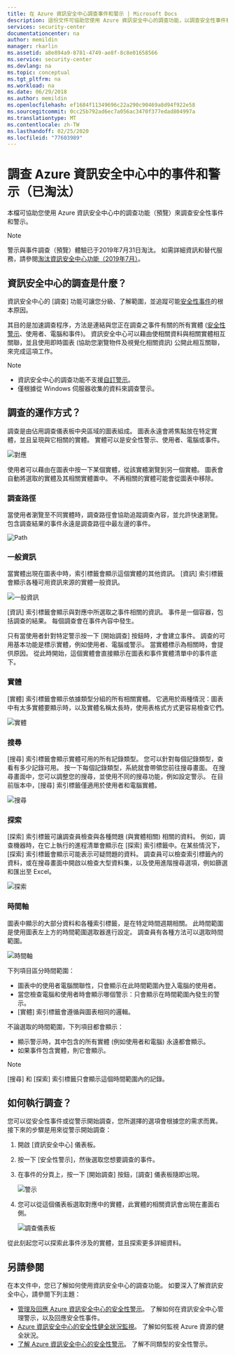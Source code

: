 ```yaml
---
title: 在 Azure 資訊安全中心調查事件和警示 | Microsoft Docs
description: 這份文件可協助您使用 Azure 資訊安全中心的調查功能，以調查安全性事件和警示。
services: security-center
documentationcenter: na
author: memildin
manager: rkarlin
ms.assetid: a8e894a9-8781-4749-ae8f-8c8e01658566
ms.service: security-center
ms.devlang: na
ms.topic: conceptual
ms.tgt_pltfrm: na
ms.workload: na
ms.date: 06/29/2018
ms.author: memildin
ms.openlocfilehash: ef1684f11349696c22a290c90469a8d94f922e58
ms.sourcegitcommit: 0cc25b792ad6ec7a056ac3470f377edad804997a
ms.translationtype: MT
ms.contentlocale: zh-TW
ms.lasthandoff: 02/25/2020
ms.locfileid: "77603989"
---
```

# <a name="investigate-incidents-and-alerts-in-azure-security-center-retired"></a>調查 Azure 資訊安全中心中的事件和警示（已淘汰）
本檔可協助您使用 Azure 資訊安全中心中的調查功能（預覽）來調查安全性事件和警示。

> [!NOTE]
> 警示與事件調查（預覽）體驗已于2019年7月31日淘汰。 如需詳細資訊和替代服務，請參閱[淘汰資訊安全中心功能（2019年7月）](security-center-features-retirement-july2019.md#menu_investigate)。

## <a name="what-is-investigation-in-security-center"></a>資訊安全中心的調查是什麼？
資訊安全中心的 [調查] 功能可讓您分級、了解範圍，並追蹤可能[安全性事件](https://docs.microsoft.com/azure/security-center/security-center-incident)的根本原因。

其目的是加速調查程序，方法是連結與您正在調查之事件有關的所有實體 ([安全性警示](https://docs.microsoft.com/azure/security-center/security-center-alerts-type)、使用者、電腦和事件)。  資訊安全中心可以藉由使相關資料與相關實體相互關聯，並且使用即時圖表 (協助您瀏覽物件及視覺化相關資訊) 公開此相互關聯，來完成這項工作。


> [!NOTE]
> * 資訊安全中心的調查功能不支援[自訂警示](security-center-custom-alert.md)。
> * 僅根據從 Windows 伺服器收集的資料來調查警示。


## <a name="how-investigation-works"></a>調查的運作方式？
調查是由佔用調查儀表板中央區域的圖表組成。 圖表永遠會將焦點放在特定實體，並且呈現與它相關的實體。 實體可以是安全性警示、使用者、電腦或事件。

![對應](./media/security-center-investigation/security-center-investigation-fig1.png)

使用者可以藉由在圖表中按一下某個實體，從該實體瀏覽到另一個實體。 圖表會自動將選取的實體及其相關實體置中。 不再相關的實體可能會從圖表中移除。

### <a name="investigation-path"></a>調查路徑
當使用者瀏覽至不同實體時，調查路徑會協助追蹤調查內容，並允許快速瀏覽。 包含調查結果的事件永遠是調查路徑中最左邊的事件。

![Path](./media/security-center-investigation/security-center-investigation-fig2.png)

### <a name="general-information"></a>一般資訊
當實體出現在圖表中時，索引標籤會顯示這個實體的其他資訊。 [資訊] 索引標籤會顯示各種可用資訊來源的實體一般資訊。

![一般資訊](./media/security-center-investigation/security-center-investigation-fig3.png)

[資訊] 索引標籤會顯示與對應中所選取之事件相關的資訊。 事件是一個容器，包括調查的結果。 每個調查會在事件內容中發生。

只有當使用者針對特定警示按一下 [開始調查] 按鈕時，才會建立事件。 調查的可用基本功能是標示實體，例如使用者、電腦或警示。 當實體標示為相關時，會提供原因。 從此時開始，這個實體會直接顯示在圖表和事件實體清單中的事件底下。

### <a name="entities"></a>實體

[實體] 索引標籤會顯示依據類型分組的所有相關實體。 它適用於兩種情況：圖表中有太多實體要顯示時，以及實體名稱太長時，使用表格式方式更容易檢查它們。

![實體](./media/security-center-investigation/security-center-investigation-fig4.png)

### <a name="search"></a>搜尋

[搜尋] 索引標籤會顯示實體可用的所有記錄類型。 您可以針對每個記錄類型，查看有多少記錄可用。 按一下每個記錄類型，系統就會帶領您前往搜尋畫面。 在搜尋畫面中，您可以調整您的搜尋，並使用不同的搜尋功能，例如設定警示。 在目前版本中，[搜尋] 索引標籤僅適用於使用者和電腦實體。

![搜尋](./media/security-center-investigation/security-center-investigation-fig5.png)

### <a name="exploration"></a>探索

[探索] 索引標籤可讓調查員檢查與各種問題 (與實體相關) 相關的資料。 例如，調查機器時，在它上執行的進程清單會顯示在 [探索] 索引標籤中。在某些情況下，[探索] 索引標籤會顯示可能表示可疑問題的資料。 調查員可以檢查索引標籤內的資料，或在搜尋畫面中開啟以檢查大型資料集，以及使用進階搜尋選項，例如篩選和匯出至 Excel。

![探索](./media/security-center-investigation/security-center-investigation-fig6.png)

### <a name="timeline"></a>時間軸

圖表中顯示的大部分資料和各種索引標籤，是在特定時間週期相關。 此時間範圍是使用圖表左上方的時間範圍選取器進行設定。 調查員有各種方法可以選取時間範圍。

![時間軸](./media/security-center-investigation/security-center-investigation-fig7.png)

下列項目區分時間範圍：

- 圖表中的使用者電腦關聯性，只會顯示在此時間範圍內登入電腦的使用者。
- 當您檢查電腦和使用者時會顯示哪個警示：只會顯示在時間範圍內發生的警示。
- [實體] 索引標籤會遵循與圖表相同的邏輯。

不論選取的時間範圍，下列項目都會顯示：

- 顯示警示時，其中包含的所有實體 (例如使用者和電腦) 永遠都會顯示。
- 如果事件包含實體，則它會顯示。

> [!NOTE]
> [搜尋] 和 [探索] 索引標籤只會顯示這個時間範圍內的記錄。

## <a name="how-to-perform-an-investigation"></a>如何執行調查？

您可以從安全性事件或從警示開始調查，您所選擇的選項會根據您的需求而異。 接下來的步驟是用來從警示開始調查：

1.  開啟 [資訊安全中心] 儀表板。
2.  按一下 [安全性警示]，然後選取您想要調查的事件。
3.  在事件的分頁上，按一下 [開始調查] 按鈕，[調查] 儀表板隨即出現。

    ![警示](./media/security-center-investigation/security-center-investigation-fig8.png)

4. 您可以從這個儀表板選取對應中的實體，此實體的相關資訊會出現在畫面右側。

    ![調查儀表板](./media/security-center-investigation/security-center-investigation-fig9.png)

從此刻起您可以探索此事件涉及的實體，並且探索更多詳細資料。

## <a name="see-also"></a>另請參閱
在本文件中，您已了解如何使用資訊安全中心的調查功能。 如要深入了解資訊安全中心，請參閱下列主題：

* [管理及回應 Azure 資訊安全中心的安全性警示](https://docs.microsoft.com/azure/security-center/security-center-managing-and-responding-alerts)。 了解如何在資訊安全中心管理警示，以及回應安全性事件。
* [Azure 資訊安全中心的安全性健全狀況監視](security-center-monitoring.md)。 了解如何監視 Azure 資源的健全狀況。
* [了解 Azure 資訊安全中心的安全性警示](https://docs.microsoft.com/azure/security-center/security-center-alerts-type)。 了解不同類型的安全性警示。